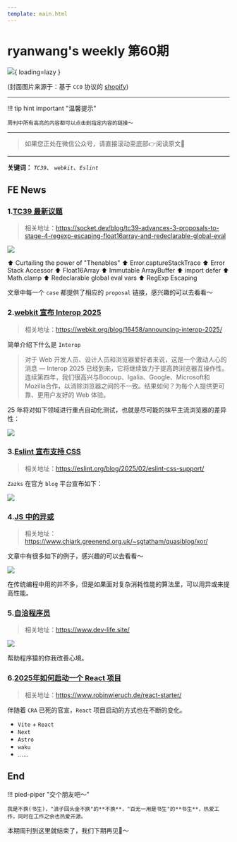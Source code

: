 ```yaml
---
template: main.html
---
```


# ryanwang's weekly 第60期

![](https://to-out-use.oss-cn-hangzhou.aliyuncs.com/source/EBN1vE.png?x-oss-process=image/auto-orient,1/interlace,1/quality,q_30/format,webp){ loading=lazy }

(封面图片来源于：基于 `CC0` 协议的 [shopify](https://www.shopify.com/stock-photos/photos/dusty-rose))


------

!!! tip hint important "温馨提示"

    周刊中所有高亮的内容都可以点击到指定内容的链接～

---
> 如果您正处在微信公众号，请直接滚动至底部👉阅读原文🫶

---

**关键词：** *`TC39`*、 *`webkit`*、*`Eslint`*

## FE News

### 1.[TC39 最新议题]()
> 相关地址：https://socket.dev/blog/tc39-advances-3-proposals-to-stage-4-regexp-escaping-float16array-and-redeclarable-global-eval

![](https://to-out-use.oss-cn-hangzhou.aliyuncs.com/source/QDz1da.png)


⬆️ Curtailing the power of "Thenables"
⬆️ Error.captureStackTrace
⬆️ Error Stack Accessor
⬆️ Float16Array
⬆️ Immutable ArrayBuffer
⬆️ import defer
⬆️ Math.clamp
⬆️ Redeclarable global eval vars
⬆️ RegExp Escaping

文章中每一个 `case` 都提供了相应的 `proposal` 链接，感兴趣的可以去看看～

### 2.[webkit 宣布 Interop 2025](https://webkit.org/blog/16458/announcing-interop-2025/)
> 相关地址：https://webkit.org/blog/16458/announcing-interop-2025/

简单介绍下什么是 `Interop`
> 对于 Web 开发人员、设计人员和浏览器爱好者来说，这是一个激动人心的消息 — Interop 2025 已经到来，它将继续致力于提高跨浏览器互操作性。连续第四年，我们很高兴与Bocoup、Igalia、Google、Microsoft和Mozilla合作，以消除浏览器之间的不一致。结果如何？为每个人提供更可靠、更用户友好的 Web 体验。

25 年将对如下领域进行重点自动化测试，也就是尽可能的抹平主流浏览器的差异性：

![](https://to-out-use.oss-cn-hangzhou.aliyuncs.com/source/7KbZIZ.png)

### 3.[Eslint 宣布支持 CSS](https://eslint.org/blog/2025/02/eslint-css-support/)
> 相关地址：https://eslint.org/blog/2025/02/eslint-css-support/

`Zazks` 在官方 `blog` 平台宣布如下：

![](https://to-out-use.oss-cn-hangzhou.aliyuncs.com/source/XrDRYj.png)

### 4.[JS 中的异或](https://www.chiark.greenend.org.uk/~sgtatham/quasiblog/xor/)
> 相关地址：https://www.chiark.greenend.org.uk/~sgtatham/quasiblog/xor/

文章中有很多如下的例子，感兴趣的可以去看看～

![](https://to-out-use.oss-cn-hangzhou.aliyuncs.com/source/J71dPP.png)

在传统编程中用的并不多，但是如果面对复杂消耗性能的算法里，可以用异或来提高性能。

### 5.[自洽程序员](https://www.dev-life.site/)
> 相关地址：https://www.dev-life.site/


![](https://to-out-use.oss-cn-hangzhou.aliyuncs.com/source/M1ywkS.png)

帮助程序猿的你我改善心境。

### 6.[2025年如何启动一个 React 项目](https://www.robinwieruch.de/react-starter/)
> 相关地址：https://www.robinwieruch.de/react-starter/

伴随着 `CRA` 已死的官宣，`React` 项目启动的方式也在不断的变化。

- `Vite` + `React`
- `Next` 
- `Astro` 
- `waku`
- ......



## End

!!! pied-piper "交个朋友吧～"

    我是不换(书生)，"浪子回头金不换"的**不换**，"百无一用是书生"的**书生**，热爱工作，同时在工作之余也热爱开源。

本期周刊到这里就结束了，我们下期再见👋～

